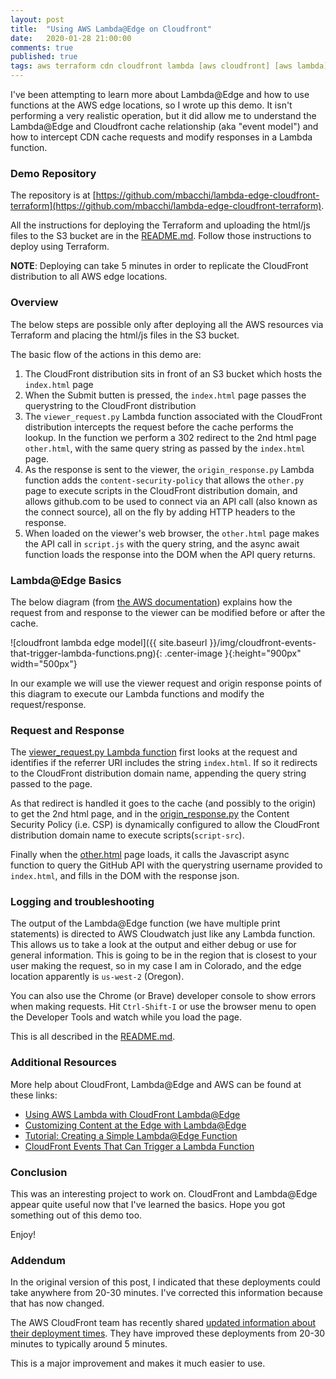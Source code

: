 ```yaml
---
layout: post
title:  "Using AWS Lambda@Edge on Cloudfront"
date:   2020-01-28 21:00:00
comments: true
published: true
tags: aws terraform cdn cloudfront lambda [aws cloudfront] [aws lambda]
---
```


I've been attempting to learn more about Lambda@Edge and how to use functions at
the AWS edge locations, so I wrote up this demo. It isn't performing a very
realistic operation, but it did allow me to understand the Lambda@Edge and
Cloudfront cache relationship (aka "event model") and how to intercept CDN cache
requests and modify responses in a Lambda function.

<!--more-->

### Demo Repository

The repository is at [https://github.com/mbacchi/lambda-edge-cloudfront-terraform](https://github.com/mbacchi/lambda-edge-cloudfront-terraform).

All the instructions for deploying the Terraform and uploading the html/js files
to the S3 bucket are in the
[README.md](https://github.com/mbacchi/lambda-edge-cloudfront-terraform/blob/master/README.md).
Follow those instructions to deploy using Terraform.

**NOTE**: Deploying can take 5 minutes in order to replicate the CloudFront
distribution to all AWS edge locations.

### Overview

The below steps are possible only after deploying all the AWS resources via
Terraform and placing the html/js files in the S3 bucket.

The basic flow of the actions in this demo are:

1. The CloudFront distribution sits in front of an S3 bucket which hosts the
   `index.html` page
2. When the Submit butten is pressed, the `index.html` page passes the
   querystring to the CloudFront distribution
3. The `viewer_request.py` Lambda function associated with the CloudFront
   distribution intercepts the request before the cache performs the lookup. In
   the function we perform a 302 redirect to the 2nd html page `other.html`,
   with the same query string as passed by the `index.html` page.
4. As the response is sent to the viewer, the `origin_response.py` Lambda
   function adds the `content-security-policy` that allows the `other.py` page
   to execute scripts in the CloudFront distribution domain, and allows
   github.com to be used to connect via an API call (also known as the connect
   source), all on the fly by adding HTTP headers to the response.
5. When loaded on the viewer's web browser, the `other.html` page makes the API
   call in `script.js` with the query string, and the async await function loads
   the response into the DOM when the API query returns.

### Lambda@Edge Basics

The below diagram (from [the AWS
documentation](https://docs.aws.amazon.com/AmazonCloudFront/latest/DeveloperGuide/lambda-cloudfront-trigger-events.html))
explains how the request from and response to the viewer can be modified before
or after the cache.

![cloudfront lambda edge model]({{ site.baseurl }}/img/cloudfront-events-that-trigger-lambda-functions.png){: .center-image }{:height="900px" width="500px"}

In our example we will use the viewer request and origin response points of this
diagram to execute our Lambda functions and modify the request/response.

### Request and Response

The [viewer_request.py Lambda
function](https://github.com/mbacchi/lambda-edge-cloudfront-terraform/blob/master/lambda/viewer_request.py)
first looks at the request and identifies if the referrer URI includes the string
`index.html`. If so it redirects to the CloudFront distribution domain name,
appending the query string passed to the page.

As that redirect is handled it goes to the cache (and possibly to the origin) to
get the 2nd html page, and in the
[origin_response.py](https://github.com/mbacchi/lambda-edge-cloudfront-terraform/blob/master/lambda/origin_response.py)
the Content Security Policy (i.e. CSP) is dynamically configured to allow the
CloudFront distribution domain name to execute scripts(`script-src`).

Finally when the
[other.html](https://github.com/mbacchi/lambda-edge-cloudfront-terraform/blob/master/other.html)
page loads, it calls the Javascript async function to query the GitHub API with
the querystring username provided to `index.html`, and fills in the DOM with the
response json.

### Logging and troubleshooting

The output of the Lambda@Edge function (we have multiple print statements) is
directed to AWS Cloudwatch just like any Lambda function. This allows us to take
a look at the output and either debug or use for general information. This is
going to be in the region that is closest to your user making the request, so in
my case I am in Colorado, and the edge location apparently is `us-west-2`
(Oregon).

You can also use the Chrome (or Brave) developer console to show errors when
making requests. Hit `Ctrl-Shift-I` or use the browser menu to open the
Developer Tools and watch while you load the page.

This is all described in the
[README.md](https://github.com/mbacchi/lambda-edge-cloudfront-terraform/blob/master/README.md).

### Additional Resources

More help about CloudFront, Lambda@Edge and AWS can be found at these links:

* [Using AWS Lambda with CloudFront
  Lambda@Edge](https://docs.aws.amazon.com/lambda/latest/dg/lambda-edge.html)
* [Customizing Content at the Edge with
  Lambda@Edge](https://docs.aws.amazon.com/AmazonCloudFront/latest/DeveloperGuide/lambda-at-the-edge.html)
* [Tutorial: Creating a Simple Lambda@Edge
  Function](https://docs.aws.amazon.com/AmazonCloudFront/latest/DeveloperGuide/lambda-edge-how-it-works-tutorial.html)
* [CloudFront Events That Can Trigger a Lambda
  Function](https://docs.aws.amazon.com/AmazonCloudFront/latest/DeveloperGuide/lambda-cloudfront-trigger-events.html)

### Conclusion

This was an interesting project to work on. CloudFront and Lambda@Edge appear
quite useful now that I've learned the basics. Hope you got something out of
this demo too.

Enjoy!

### Addendum

In the original version of this post, I indicated that these deployments could
take anywhere from 20-30 minutes. I've corrected this information because that
has now changed.

The AWS CloudFront team has recently shared [updated information about their
deployment
times](https://aws.amazon.com/blogs/networking-and-content-delivery/slashing-cloudfront-change-propagation-times-in-2020-recent-changes-and-looking-forward/).
They have improved these deployments from 20-30 minutes to typically around 5
minutes.

This is a major improvement and makes it much easier to use.
